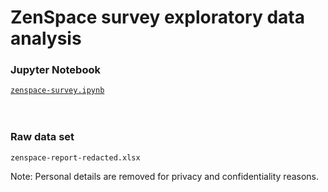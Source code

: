# ZenSpace survey exploratory data analysis

### Jupyter Notebook
[<code>zenspace-survey.ipynb</code>](https://github.com/ZaraTam/zenspace-survey/blob/master/zenspace-survey.ipynb)
<br>
<br>
<br>

### Raw data set
<code>zenspace-report-redacted.xlsx</code><br>

Note: Personal details are removed for privacy and confidentiality reasons.
